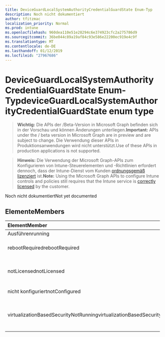 ```yaml
---
title: DeviceGuardLocalSystemAuthorityCredentialGuardState Enum-Typ
description: Noch nicht dokumentiert
author: tfitzmac
localization_priority: Normal
ms.prod: intune
ms.openlocfilehash: 960dea110e51e28294c6e374923cfc2a275786d9
ms.sourcegitcommit: 36be044c89a19af84c93e586e22200ec919e4c9f
ms.translationtype: MT
ms.contentlocale: de-DE
ms.lasthandoff: 01/12/2019
ms.locfileid: "27967686"
---
```

# <a name="deviceguardlocalsystemauthoritycredentialguardstate-enum-type"></a><span data-ttu-id="6d425-103">DeviceGuardLocalSystemAuthorityCredentialGuardState Enum-Typ</span><span class="sxs-lookup"><span data-stu-id="6d425-103">deviceGuardLocalSystemAuthorityCredentialGuardState enum type</span></span>

> <span data-ttu-id="6d425-104">**Wichtig:** Die APIs der /Beta-Version in Microsoft Graph befinden sich in der Vorschau und können Änderungen unterliegen.</span><span class="sxs-lookup"><span data-stu-id="6d425-104">**Important:** APIs under the / beta version in Microsoft Graph are in preview and are subject to change.</span></span> <span data-ttu-id="6d425-105">Die Verwendung dieser APIs in Produktionsanwendungen wird nicht unterstützt.</span><span class="sxs-lookup"><span data-stu-id="6d425-105">Use of these APIs in production applications is not supported.</span></span>

> <span data-ttu-id="6d425-106">**Hinweis:** Die Verwendung der Microsoft Graph-APIs zum Konfigurieren von Intune-Steuerelementen und -Richtlinien erfordert dennoch, dass der Intune-Dienst vom Kunden [ordnungsgemäß lizenziert](https://go.microsoft.com/fwlink/?linkid=839381) ist.</span><span class="sxs-lookup"><span data-stu-id="6d425-106">**Note:** Using the Microsoft Graph APIs to configure Intune controls and policies still requires that the Intune service is [correctly licensed](https://go.microsoft.com/fwlink/?linkid=839381) by the customer.</span></span>

<span data-ttu-id="6d425-107">Noch nicht dokumentiert</span><span class="sxs-lookup"><span data-stu-id="6d425-107">Not yet documented</span></span>
## <a name="members"></a><span data-ttu-id="6d425-108">Elemente</span><span class="sxs-lookup"><span data-stu-id="6d425-108">Members</span></span>
|<span data-ttu-id="6d425-109">Element</span><span class="sxs-lookup"><span data-stu-id="6d425-109">Member</span></span>|<span data-ttu-id="6d425-110">Wert</span><span class="sxs-lookup"><span data-stu-id="6d425-110">Value</span></span>|<span data-ttu-id="6d425-111">Beschreibung</span><span class="sxs-lookup"><span data-stu-id="6d425-111">Description</span></span>|
|:---|:---|:---|
|<span data-ttu-id="6d425-112">Ausführen</span><span class="sxs-lookup"><span data-stu-id="6d425-112">running</span></span>|<span data-ttu-id="6d425-113">0</span><span class="sxs-lookup"><span data-stu-id="6d425-113">0</span></span>|<span data-ttu-id="6d425-114">Wird ausgeführt</span><span class="sxs-lookup"><span data-stu-id="6d425-114">Running</span></span>|
|<span data-ttu-id="6d425-115">rebootRequired</span><span class="sxs-lookup"><span data-stu-id="6d425-115">rebootRequired</span></span>|<span data-ttu-id="6d425-116">1</span><span class="sxs-lookup"><span data-stu-id="6d425-116">1</span></span>|<span data-ttu-id="6d425-117">Neustart erforderlich</span><span class="sxs-lookup"><span data-stu-id="6d425-117">Reboot required</span></span>|
|<span data-ttu-id="6d425-118">notLicensed</span><span class="sxs-lookup"><span data-stu-id="6d425-118">notLicensed</span></span>|<span data-ttu-id="6d425-119">2</span><span class="sxs-lookup"><span data-stu-id="6d425-119">2</span></span>|<span data-ttu-id="6d425-120">Keine Lizenz für Anmeldeinformationen Guard</span><span class="sxs-lookup"><span data-stu-id="6d425-120">Not licensed for Credential Guard</span></span>|
|<span data-ttu-id="6d425-121">nicht konfiguriert</span><span class="sxs-lookup"><span data-stu-id="6d425-121">notConfigured</span></span>|<span data-ttu-id="6d425-122">3</span><span class="sxs-lookup"><span data-stu-id="6d425-122">3</span></span>|<span data-ttu-id="6d425-123">Nicht konfiguriert</span><span class="sxs-lookup"><span data-stu-id="6d425-123">Not configured</span></span>|
|<span data-ttu-id="6d425-124">virtualizationBasedSecurityNotRunning</span><span class="sxs-lookup"><span data-stu-id="6d425-124">virtualizationBasedSecurityNotRunning</span></span>|<span data-ttu-id="6d425-125">4</span><span class="sxs-lookup"><span data-stu-id="6d425-125">4</span></span>|<span data-ttu-id="6d425-126">Virtualisierung basiert Sicherheit wird nicht ausgeführt.</span><span class="sxs-lookup"><span data-stu-id="6d425-126">Virtualization Based security is not running</span></span>|





